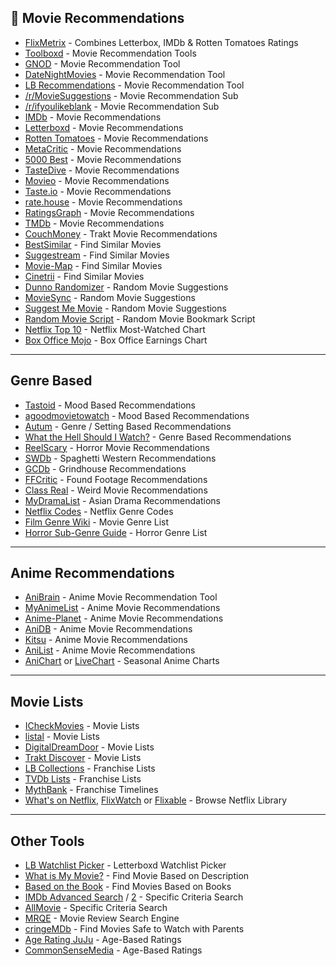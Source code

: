 ## 🍿 Movie Recommendations

-   [FlixMetrix](https://flickmetrix.com/) - Combines Letterbox, IMDb & Rotten Tomatoes Ratings
-   [Toolboxd](http://www.letterboxd.tools/) - Movie Recommendation Tools
-   [GNOD](https://www.gnovies.com/faves.php) - Movie Recommendation Tool
-   [DateNightMovies](https://datenightmovies.com/) - Movie Recommendation Tool
-   [LB Recommendations](https://letterboxd-recommendations.herokuapp.com/) - Movie Recommendation Tool
-   [/r/MovieSuggestions](https://www.reddit.com/r/MovieSuggestions/) - Movie Recommendation Sub
-   [/r/ifyoulikeblank](https://www.reddit.com/r/ifyoulikeblank/) - Movie Recommendation Sub
-   [IMDb](https://www.imdb.com/search/title/?title_type=feature,tv_movie,documentary&num_votes=200000,&adult=include&sort=user_rating,desc&view=simple) - Movie Recommendations
-   [Letterboxd](https://letterboxd.com/films/popular/size/small/) - Movie Recommendations
-   [Rotten Tomatoes](https://www.rottentomatoes.com/browse/cf-dvd-streaming-all?services=amazon;hbo_go;itunes;netflix_iw;vudu;amazon_prime;fandango_now&genres=1;2;4;5;6;8;9;10;11;13;18;14&sortBy=tomato) - Movie Recommendations
-   [MetaCritic](https://www.metacritic.com/browse/movies/score/metascore/all/filtered?view=detailed) - Movie Recommendations
-   [5000 Best](http://5000best.com/) - Movie Recommendations
-   [TasteDive](https://tastedive.com/trending-movies) - Movie Recommendations
-   [Movieo](https://movieo.me/movies) - Movie Recommendations
-   [Taste.io](https://www.taste.io/) - Movie Recommendations
-   [rate.house](https://rate.house/) - Movie Recommendations
-   [RatingsGraph](https://www.ratingraph.com/) - Movie Recommendations
-   [TMDb](https://www.themoviedb.org/movie) - Movie Recommendations
-   [CouchMoney](https://couchmoney.tv/) - Trakt Movie Recommendations
-   [BestSimilar](https://bestsimilar.com/) - Find Similar Movies
-   [Suggestream](https://suggestream.com/) - Find Similar Movies
-   [Movie-Map](https://www.movie-map.com/) - Find Similar Movies
-   [Cinetrii](https://cinetrii.com/) - Find Similar Movies
-   [Dunno Randomizer](https://m-dunno.netlify.app/randomizer) - Random Movie Suggestions
-   [MovieSync](https://movie-sync-app.web.app/) - Random Movie Suggestions
-   [Suggest Me Movie](https://www.suggestmemovie.com/) - Random Movie Suggestions
-   [Random Movie Script](https://pastebin.com/PDsm2SSC) - Random Movie Bookmark Script
-   [Netflix Top 10](https://top10.netflix.com/) - Netflix Most-Watched Chart
-   [Box Office Mojo](https://www.boxofficemojo.com/) - Box Office Earnings Chart

---

## Genre Based

-   [Tastoid](https://www.tastoid.com/movie-tags/#list-mood) - Mood Based Recommendations
-   [agoodmovietowatch](https://agoodmovietowatch.com/mood/) - Mood Based Recommendations
-   [Autum](https://autum.com/explore/manual) - Genre / Setting Based Recommendations
-   [What the Hell Should I Watch?](http://whatthehellshouldiwatchonnetflix.com/) - Genre Based Recommendations
-   [ReelScary](http://www.reelscary.com/) - Horror Movie Recommendations
-   [SWDb](https://www.spaghetti-western.net/index.php/Essential_Top_20_Films) - Spaghetti Western Recommendations
-   [GCDb](https://www.grindhousedatabase.com/index.php/Category:Lists) - Grindhouse Recommendations
-   [FFCritic](https://foundfootagecritic.com/top-films/) - Found Footage Recommendations
-   [Class Real](https://www.classreal.com/) - Weird Movie Recommendations
-   [MyDramaList](https://mydramalist.com/movies/top) - Asian Drama Recommendations
-   [Netflix Codes](https://www.netflix-codes.com/) - Netflix Genre Codes
-   [Film Genre Wiki](https://en.wikipedia.org/wiki/Template:Film_genres) - Movie Genre List
-   [Horror Sub-Genre Guide](https://i.stack.imgur.com/lAEV1.png) - Horror Genre List

---

## Anime Recommendations

-   [AniBrain](https://anibrain.ai/recommender/anime) - Anime Movie Recommendation Tool
-   [MyAnimeList](https://myanimelist.net/topanime.php?type=movie) - Anime Movie Recommendations
-   [Anime-Planet](https://www.anime-planet.com/anime/all?sort=status_1&order=desc&episodes=1&to_episodes=1) - Anime Movie Recommendations
-   [AniDB](https://anidb.net/anime/?do.update=1&noalias=1&orderby.name=2.1&orderby.rating=1.2&orderby.ucnt=0.2&type.movie=1&view=smallgrid) - Anime Movie Recommendations
-   [Kitsu](https://kitsu.io/anime?sort=rating&subtype=movie) - Anime Movie Recommendations
-   [AniList](https://anilist.co/search/anime?format=MOVIE&sort=FAVOURITES_DESC) - Anime Movie Recommendations
-   [AniChart](https://anichart.net) or [LiveChart](https://www.livechart.me/) - Seasonal Anime Charts

---

## Movie Lists

-   [ICheckMovies](https://beta.icheckmovies.com/lists) - Movie Lists
-   [listal](https://www.listal.com/lists/movies/topvoted) - Movie Lists
-   [DigitalDreamDoor](https://digitaldreamdoor.com/pages/movie-home.html) - Movie Lists
-   [Trakt Discover](https://trakt.tv/discover) - Movie Lists
-   [LB Collections](https://mrdys.github.io/letterboxd-completionist/) - Franchise Lists
-   [TVDb Lists](https://thetvdb.com/lists) - Franchise Lists
-   [MythBank](https://alltimelines.com/category/timelines/film-timelines/) - Franchise Timelines
-   [What's on Netflix](https://www.whats-on-netflix.com/library/), [FlixWatch](https://www.flixwatch.co/) or [Flixable](http://flixable.co/) - Browse Netflix Library

---

## Other Tools

-   [LB Watchlist Picker](https://watchlistpicker.com/) - Letterboxd Watchlist Picker
-   [What is My Movie?](https://www.whatismymovie.com/) - Find Movie Based on Description
-   [Based on the Book](https://www.mymcpl.org/books-movies-music/read/based-on-the-book) - Find Movies Based on Books
-   [IMDb Advanced Search](https://www.imdb.com/search/title/) / [2](https://pymdb.mloesch.it/) - Specific Criteria Search
-   [AllMovie](https://www.allmovie.com/advanced-search) - Specific Criteria Search
-   [MRQE](https://www.mrqe.com/) - Movie Review Search Engine
-   [cringeMDb](https://cringemdb.com/) - Find Movies Safe to Watch with Parents
-   [Age Rating JuJu](https://www.ageratingjuju.com/) - Age-Based Ratings
-   [CommonSenseMedia](https://www.commonsensemedia.org/) - Age-Based Ratings